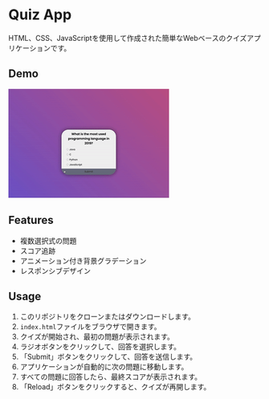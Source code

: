 # Quiz App

HTML、CSS、JavaScriptを使用して作成された簡単なWebベースのクイズアプリケーションです。

## Demo

![Countdown Timer Demo](demo.gif)

## Features

- 複数選択式の問題
- スコア追跡
- アニメーション付き背景グラデーション
- レスポンシブデザイン

## Usage

1. このリポジトリをクローンまたはダウンロードします。
2. `index.html`ファイルをブラウザで開きます。
3. クイズが開始され、最初の問題が表示されます。
4. ラジオボタンをクリックして、回答を選択します。
5. 「Submit」ボタンをクリックして、回答を送信します。
6. アプリケーションが自動的に次の問題に移動します。
7. すべての問題に回答したら、最終スコアが表示されます。
8. 「Reload」ボタンをクリックすると、クイズが再開します。
